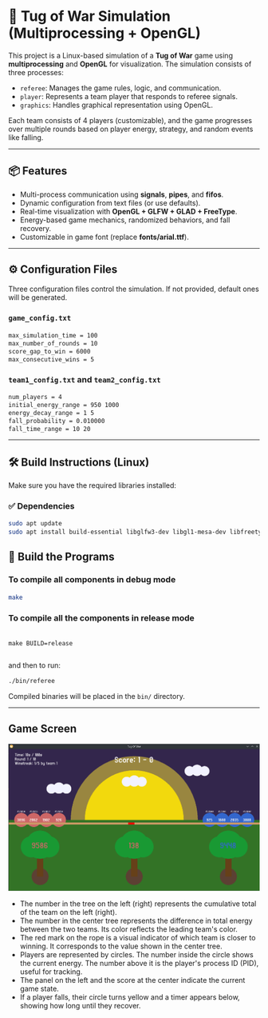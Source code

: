 # 🧠 Tug of War Simulation (Multiprocessing + OpenGL)

This project is a Linux-based simulation of a **Tug of War** game using **multiprocessing** and **OpenGL** for visualization. The simulation consists of three processes:

- `referee`: Manages the game rules, logic, and communication.
- `player`: Represents a team player that responds to referee signals.
- `graphics`: Handles graphical representation using OpenGL.

Each team consists of 4 players (customizable), and the game progresses over multiple rounds based on player energy, strategy, and random events like falling.

---

## 📦 Features

- Multi-process communication using **signals**, **pipes**, and **fifos**.
- Dynamic configuration from text files (or use defaults).
- Real-time visualization with **OpenGL + GLFW + **GLAD** + FreeType**.
- Energy-based game mechanics, randomized behaviors, and fall recovery.
- Customizable in game font (replace **fonts/arial.ttf**).

---

## ⚙️ Configuration Files

Three configuration files control the simulation. If not provided, default ones will be generated.

### `game_config.txt`

```
max_simulation_time = 100
max_number_of_rounds = 10
score_gap_to_win = 6000
max_consecutive_wins = 5
```

### `team1_config.txt` and `team2_config.txt`

```
num_players = 4
initial_energy_range = 950 1000
energy_decay_range = 1 5
fall_probability = 0.010000
fall_time_range = 10 20
```

---

## 🛠️ Build Instructions (Linux)

Make sure you have the required libraries installed:

### ✅ Dependencies

```bash
sudo apt update
sudo apt install build-essential libglfw3-dev libgl1-mesa-dev libfreetype6-dev
```

## 🔨 Build the Programs

### To compile all components in debug mode

```bash
make
```

### To compile all the components in release mode

```

make BUILD=release
```

```

```

and then to run:

```bash
./bin/referee
```

Compiled binaries will be placed in the `bin/` directory.

---

## Game Screen

![Game Screen](screenshot.png "Game Screen")

- The number in the tree on the left (right) represents the cumulative total of the team on the left (right).
- The number in the center tree represents the difference in total energy between the two teams. Its color reflects the leading team's color.
- The red mark on the rope is a visual indicator of which team is closer to winning. It corresponds to the value shown in the center tree.
- Players are represented by circles. The number inside the circle shows the current energy. The number above it is the player's process ID (PID), useful for tracking.
- The panel on the left and the score at the center indicate the current game state.
- If a player falls, their circle turns yellow and a timer appears below, showing how long until they recover.
